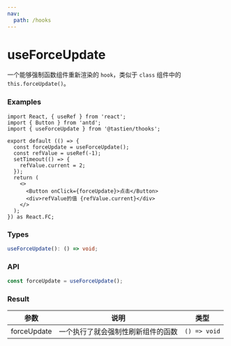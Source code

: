 ```yaml
---
nav:
  path: /hooks
---
```


# useForceUpdate

一个能够强制函数组件重新渲染的 `hook`，类似于 `class` 组件中的 `this.forceUpdate()`。

### Examples

```tsx
import React, { useRef } from 'react';
import { Button } from 'antd';
import { useForceUpdate } from '@tastien/thooks';

export default (() => {
  const forceUpdate = useForceUpdate();
  const refValue = useRef(-1);
  setTimeout(() => {
    refValue.current = 2;
  });
  return (
    <>
      <Button onClick={forceUpdate}>点击</Button>
      <div>refValue的值 {refValue.current}</div>
    </>
  );
}) as React.FC;
```

### Types

```typescript
useForceUpdate(): () => void;
```

### API

```typescript
const forceUpdate = useForceUpdate();
```

### Result

| 参数        | 说明                               | 类型         |
| ----------- | ---------------------------------- | ------------ |
| forceUpdate | 一个执行了就会强制性刷新组件的函数 | `() => void` |
